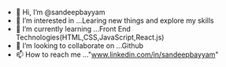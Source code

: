 - 👋 Hi, I’m @sandeepbayyam
- 👀 I’m interested in ...Learing new things and explore my skills
- 🌱 I’m currently learning ...Front End Technologies(HTML,CSS,JavaScript,React.js)
- 💞️ I’m looking to collaborate on ...Github
- 📫 How to reach me ..."www.linkedin.com/in/sandeepbayyam"

<!---
sandeepbayyam/sandeepbayyam is a ✨ special ✨ repository because its `README.md` (this file) appears on your GitHub profile.
You can click the Preview link to take a look at your changes.
--->
